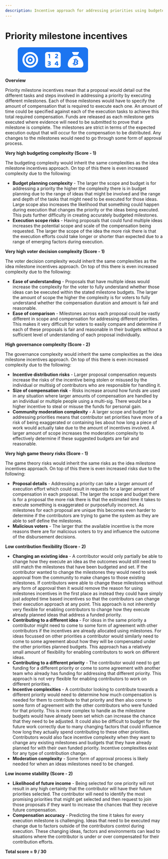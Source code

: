 ```yaml
---
description: Incentive approach for addressing priorities using budgeted milestones
---
```


# Priority milestone incentives

<div align="left">

<figure><img src="../../.gitbook/assets/priority-milestone-incentives.png" alt="" width="225"><figcaption></figcaption></figure>

</div>



**Overview**

Priority milestone incentives mean that a proposal would detail out the different tasks and steps involved in addressing a priority by executing different milestones. Each of those milestones would have to specify the amount of compensation that is required to execute each one. An amount of time could be specified against each of the execution tasks to achieve this total required compensation. Funds are released as each milestone gets executed where evidence will need to be submitted to prove that a milestone is complete. The milestones are strict in terms of the expected execution output that will occur for the compensation to be distributed. Any changes to the milestones would need to go through some form of approval process.



**Very high budgeting complexity (Score - 1)**

The budgeting complexity would inherit the same complexities as the idea milestone incentives approach. On top of this there is even increased complexity due to the following:

* **Budget planning complexity** - The larger the scope and budget is for addressing a priority the higher the complexity there is in budget planning due to the range of ideas that might be involved and the range and depth of the tasks that might need to be executed for those ideas. Large scope also increases the likelihood that something could happen during execution that changes the priority or the ideas being executed. This puts further difficulty in creating accurately budgeted milestones.
* **Execution scope risks** - Having proposals that could fund multiple ideas increases the potential scope and scale of the compensation being requested. The larger the scope of the idea the more risk there is that the execution efforts could take longer or shorter than expected due to a range of emerging factors during execution.



**Very high voter decision complexity (Score - 1)**

The voter decision complexity would inherit the same complexities as the idea milestone incentives approach. On top of this there is even increased complexity due to the following:

* **Ease of understanding** - Proposals that have multiple ideas would increase the complexity for the voter to fully understand whether those ideas can be executed within the stated milestone budgets. The larger the amount of scope the higher the complexity is for voters to fully understand whether the compensation duration and amount is fair and reasonable.
* **Ease of comparison** - Milestones across each proposal could be vastly different in scope and compensation for addressing different priorities. This makes it very difficult for voters to easily compare and determine if each of these proposals is fair and reasonable in their budgets without a sufficient level of understanding of each proposal individually.



**High governance complexity (Score - 2)**

The governance complexity would inherit the same complexities as the idea milestone incentives approach. On top of this there is even increased complexity due to the following:

* **Incentive distribution risks** - Larger proposal compensation requests increase the risks of the incentive being stolen or misused by the individual or multisig of contributors who are responsible for handling it.
* **Size of compensation risk** - Risks increase around how funds are used in any situation where larger amounts of compensation are handled by an individual or multiple people using a multi-sig. There would be a higher incentive to steal or misuse the funds for personal gain.
* **Community moderation complexity** - A larger scope and budget for addressing priorities means that contributor set priorities have more of a risk of being exaggerated or containing lies about how long a piece of work would actually take due to the amount of incentives involved. A larger amount of scope increases the moderation complexity to effectively determine if these suggested budgets are fair and reasonable.



**Very high game theory risks (Score - 1)**

The game theory risks would inherit the same risks as the idea milestone incentives approach. On top of this there is even increased risks due to the following:

* **Proposal details** - Addressing a priority can take a larger amount of execution effort which could result in requests for a larger amount of compensation in each proposal. The larger the scope and budget there is for a proposal the more risk there is that the estimated time it takes to execute something is exaggerated or purposefully incorrect. As milestones for each proposal are unique this becomes even harder to determine if the contributors are trying to game the system as they are able to self define the milestones.
* **Malicious voters** - The larger that the available incentive is the more reasons there are for malicious voters to try and influence the outcome of the disbursement decisions.



**Low contribution flexibility (Score - 2)**

* **Changing an existing idea** - A contributor would only partially be able to change how they execute an idea as the outcomes would still need to still match the milestones that have been budgeted and set. If the contributor wanted to change the milestones they would need to seek approval from the community to make changes to those existing milestones. If contributors were able to change these milestones without any form of approval then it would remove the reason for using milestones incentives in the first place as instead they could have simply just adopted time based incentives so that the contributors can change their execution approach at any point. This approach is not inherently very flexible for enabling contributors to change how they execute already planned ideas that address a funded priority.
* **Contributing to a different idea** - For ideas in the same priority a contributor might need to come to some form of agreement with other contributors if the incentives are already allocated using milestones. For ideas focussed on other priorities a contributor would similarly need to come to some agreement about how they will be compensated under the other priorities planned budgets. This approach has a relatively small amount of flexibility for enabling contributors to work on different ideas.
* **Contributing to a different priority** - The contributor would need to get funding for a different priority or come to some agreement with another team who already has funding for addressing that different priority. This approach is not very flexible for enabling contributors to work on different priorities.
* **Incentive complexities** - A contributor looking to contribute towards a different priority would need to determine how much compensation is needed for them to contribute to that priority and then also come to some form of agreement with the other contributors who were funded for that priority. This is more complex to handle as the milestone budgets would have already been set which can increase the chance that they need to be adjusted. It could also be difficult to budget for the future work correctly due to many changing factors that could influence how long they actually spend contributing to these other priorities. Contributors would also face incentive complexity when they want to change any existing milestones and budgets that they have already planned for with their own funded priority. Incentive complexities exist for any type of contribution change.
* **Moderation complexity** - Some form of approval process is likely needed for when an ideas milestones need to be changed.



**Low income stability (Score - 2)**

* **Likelihood of future income** - Being selected for one priority will not result in any high certainty that the contributor will have their future priorities selected. The contributor will need to identify the most promising priorities that might get selected and then request to join those proposals if they want to increase the chances that they receive future compensation.&#x20;
* **Compensation accuracy** - Predicting the time it takes for every execution milestone is challenging. Ideas that need to be executed may change due to factors outside of the contributors control during execution. These changing ideas, factors and environments can lead to situations where the contributor is under or over compensated for their contribution efforts.



**Total score = 9 / 30**
